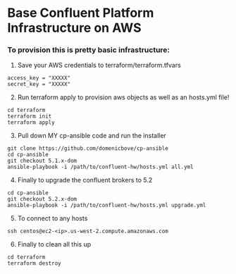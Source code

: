 # Base Confluent Platform Infrastructure on AWS

### To provision this is pretty basic infrastructure:
1. Save your AWS credentials to terraform/terraform.tfvars
```
access_key = "XXXXX"
secret_key = "XXXXX"
```

2. Run terraform apply to provision aws objects as well as an hosts.yml file!
```
cd terraform
terraform init
terraform apply
```

3. Pull down MY cp-ansible code and run the installer
```
git clone https://github.com/domenicbove/cp-ansible
cd cp-ansible
git checkout 5.1.x-dom
ansible-playbook -i /path/to/confluent-hw/hosts.yml all.yml
```

4. Finally to upgrade the confluent brokers to 5.2
```
cd cp-ansible
git checkout 5.2.x-dom
ansible-playbook -i /path/to/confluent-hw/hosts.yml upgrade.yml
```

5. To connect to any hosts
```
ssh centos@ec2-<ip>.us-west-2.compute.amazonaws.com
```

6. Finally to clean all this up
```
cd terraform
terraform destroy
```
